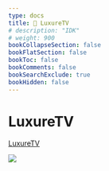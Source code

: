 ```yaml
---
type: docs
title: 🔷 LuxureTV
# description: "IDK"
# weight: 900
bookCollapseSection: false
bookFlatSection: false
bookToc: false
bookComments: false
bookSearchExclude: true
bookHidden: false
---
```


# LuxureTV

[LuxureTV](https://en.luxuretv.com/?nt)

![](@img/luxuretv-screenshot.jpg)
